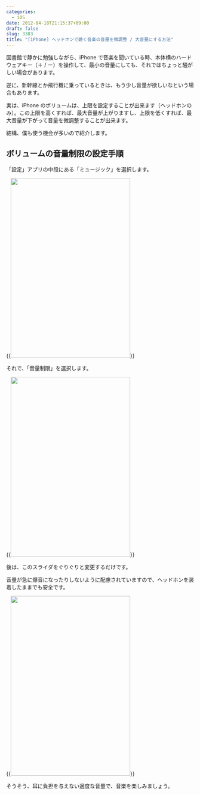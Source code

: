 ```yaml
---
categories:
  - iOS
date: 2012-04-18T21:15:37+09:00
draft: false
slug: 3383
title: "[iPhone] ヘッドホンで聴く音楽の音量を微調整 / 大音量にする方法"
---
```


図書館で静かに勉強しながら、iPhone で音楽を聞いている時、本体横のハードウェアキー（＋ / ー）を操作して、最小の音量にしても、それではちょっと騒がしい場合があります。

逆に、新幹線とか飛行機に乗っているときは、もう少し音量が欲しいなという場合もあります。

実は、iPhone のボリュームは、上限を設定することが出来ます（ヘッドホンのみ）。この上限を高くすれば、最大音量が上がりますし、上限を低くすれば、最大音量が下がって音量を微調整することが出来ます。

結構、僕も使う機会が多いので紹介します。

## ボリュームの音量制限の設定手順

「設定」アプリの中段にある「ミュージック」を選択します。

{{<img alt="" src="/images/2012/04/3383_1.png" width="320" height="480">}}

それで、「音量制限」を選択します。

{{<img alt="" src="/images/2012/04/3383_2.png" width="320" height="480">}}

後は、このスライダをぐりぐりと変更するだけです。

音量が急に爆音になったりしないように配慮されていますので、ヘッドホンを装着したままでも安全です。

{{<img alt="" src="/images/2012/04/3383_3.png" width="320" height="480">}}

そうそう、耳に負担を与えない適度な音量で、音楽を楽しみましょう。
